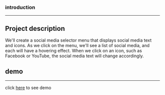 
### introduction
---

## Project description
We'll create a social media selector menu that displays social media text and icons. As we click on the menu, we'll see a list of social media, and each will have a hovering effect. When we click on an icon, such as Facebook or YouTube, the social media text will change accordingly.

## demo
---

click [here](https://almousaz.github.io/social-media-selector/) to see demo





